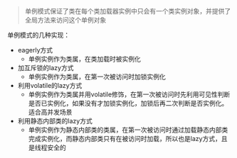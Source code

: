 > 单例模式保证了类在每个类加载器实例中只会有一个类实例对象，并提供了全局方法来访问这个单例对象

单例模式的几种实现：
- eagerly方式
	- 单例实例作为类属，在类加载时被实例化
- 加互斥锁的lazy方式
	- 单例实例作为类属，在第一次被访问时加锁实例化
- 利用volatile的lazy方式
	- 单例实例作为类属并用volatile修饰，在第一次被访问时先利用可见性判断是否已实例化，如果没有才加锁实例化，加锁后再二次判断是否实例化。适合高并发场景
- 利用静态内部类的lazy方式
	- 单例实例作为静态内部类的类属，在第一次被访问时通过加载静态内部类完成实例化，而静态内部类只有在被访问时加载，所以也是lazy方式，且是线程安全的